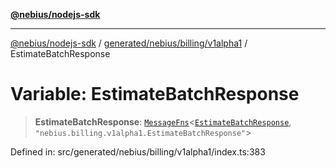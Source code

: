 [**@nebius/nodejs-sdk**](../../../../../README.md)

---

[@nebius/nodejs-sdk](../../../../../README.md) / [generated/nebius/billing/v1alpha1](../README.md) / EstimateBatchResponse

# Variable: EstimateBatchResponse

> **EstimateBatchResponse**: [`MessageFns`](../../../../../runtime/protos/core/interfaces/MessageFns.md)\<[`EstimateBatchResponse`](../interfaces/EstimateBatchResponse.md), `"nebius.billing.v1alpha1.EstimateBatchResponse"`\>

Defined in: src/generated/nebius/billing/v1alpha1/index.ts:383
